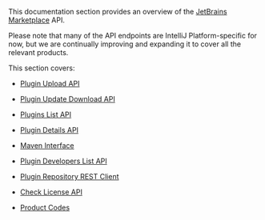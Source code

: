 [//]: # (title: API Reference)

This documentation section provides an overview of the [JetBrains Marketplace](https://plugins.jetbrains.com) API. 

Please note that many of the API endpoints are IntelliJ Platform-specific for now, but we are continually improving and expanding it to cover all the relevant products.

This section covers:


* [Plugin Upload API](plugin-upload.md)
 
* [Plugin Update Download API](plugin-update-download.md)

* [Plugins List API](plugins-list.md)

* [Plugin Details API](plugin-details.md)

* [Maven Interface](maven-interface.md)

* [Plugin Developers List API](plugin-developers-list.md)

* [Plugin Repository REST Client](plugin-repository-rest-client.md)

* [Check License API](check-license.md)

* [Product Codes](product-codes.md)
